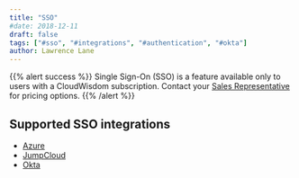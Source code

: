 ```yaml
---
title: "SSO"
#date: 2018-12-11
draft: false
tags: ["#sso", "#integrations", "#authentication", "#okta"]
author: Lawrence Lane
---
```


{{% alert success %}}
Single Sign-On (SSO) is a feature available only to users with a CloudWisdom subscription. Contact your [Sales Representative](mailto:cloudwisdom.sales@virtana.com) for pricing options.
{{% /alert %}}

## Supported SSO integrations

- [Azure][1]
- [JumpCloud][2]
- [Okta][3]

[1]: /integrations/sso/sso-azure
[2]: /integrations/sso/sso-jumpcloud
[3]: /integrations/sso/sso-okta
